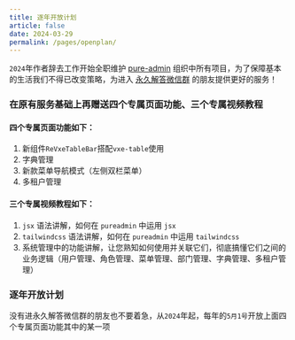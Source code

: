 ```yaml
---
title: 逐年开放计划
article: false
date: 2024-03-29
permalink: /pages/openplan/
---
```


`2024`年作者辞去工作开始全职维护 [pure-admin](https://github.com/pure-admin) 组织中所有项目，为了保障基本的生活我们不得已改变策略，为进入 [永久解答微信群](https://pure-admin.github.io/pure-admin-doc/pages/service/#%E6%B0%B8%E4%B9%85%E8%A7%A3%E7%AD%94%E5%BE%AE%E4%BF%A1%E7%BE%A4) 的朋友提供更好的服务！

### 在原有服务基础上再赠送四个专属页面功能、三个专属视频教程

#### 四个专属页面功能如下：

1. 新组件`ReVxeTableBar`搭配`vxe-table`使用
2. 字典管理
3. 新款菜单导航模式（左侧双栏菜单）
4. 多租户管理

#### 三个专属视频教程如下：

1. `jsx` 语法讲解，如何在 `pureadmin` 中运用 `jsx`
2. `tailwindcss` 语法讲解，如何在 `pureadmin` 中运用 `tailwindcss`
3. 系统管理中的功能讲解，让您熟知如何使用并关联它们，彻底搞懂它们之间的业务逻辑（用户管理、角色管理、菜单管理、部门管理、字典管理、多租户管理）

### 逐年开放计划

没有进永久解答微信群的朋友也不要着急，从`2024`年起，每年的`5月1号`开放上面四个专属页面功能其中的某一项
